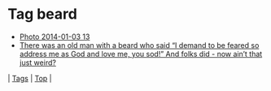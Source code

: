 <!--
title: Tag beard
date: 2020-06-28T15:26:59.218Z
tags:
-->
# Tag beard

 * [Photo 2014-01-03 13](72081368496.md)
 * [There was an old man with a beard who said “I demand to be feared so address me as God and love me, you sod!” And folks did - now ain’t that just weird?](98751776914.md)

| [Tags](tags.md) | [Top](index.md) |
